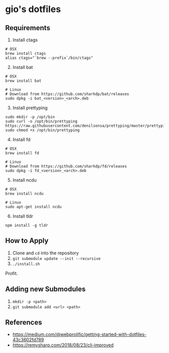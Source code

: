 # gio's dotfiles

## Requirements

1. Install ctags

```
# OSX
brew install ctags
alias ctags="`brew --prefix`/bin/ctags"
```

2. Install bat

```
# OSX
brew install bat

# Linux
# Download from https://github.com/sharkdp/bat/releases
sudo dpkg -i bat_<version>_<arch>.deb
```

3. Install prettyping

```
sudo mkdir -p /opt/bin
sudo curl -o /opt/bin/prettyping https://raw.githubusercontent.com/denilsonsa/prettyping/master/prettyping
sudo chmod +x /opt/bin/prettyping
```

4. Install fd

```
# OSX
brew install fd

# Linux
# Download from https://github.com/sharkdp/fd/releases
sudo dpkg -i fd_<version>_<arch>.deb
```

5. Install ncdu

```
# OSX
brew install ncdu

# Linux
sudo apt-get install ncdu
```

6. Install tldr

```
npm install -g tldr
```

## How to Apply

1. Clone and `cd` into the repository
2. `git submodule update --init --recursive`
3. `./install.sh`

Profit.

## Adding new Submodules

1. `mkdir -p <path>`
2. `git submodule add <url> <path>`

## References

- https://medium.com/@webprolific/getting-started-with-dotfiles-43c3602fd789
- https://remysharp.com/2018/08/23/cli-improved
